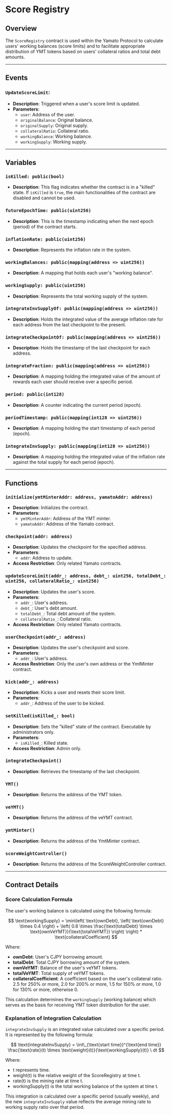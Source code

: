 # Score Registry

## Overview

The `ScoreRegistry` contract is used within the Yamato Protocol to calculate users' working balances (score limits) and to facilitate appropriate distribution of YMT tokens based on users' collateral ratios and total debt amounts.

---

## Events

### `UpdateScoreLimit`:

- **Description**: Triggered when a user's score limit is updated.
- **Parameters**:
  - `user`: Address of the user.
  - `originalBalance`: Original balance.
  - `originalSupply`: Original supply.
  - `collateralRatio`: Collateral ratio.
  - `workingBalance`: Working balance.
  - `workingSupply`: Working supply.

---

## Variables

### `isKilled: public(bool)`

- **Description**: This flag indicates whether the contract is in a "killed" state. If `isKilled` is `true`, the main functionalities of the contract are disabled and cannot be used.

### `futureEpochTime: public(uint256)`

- **Description**: This is the timestamp indicating when the next epoch (period) of the contract starts.

### `inflationRate: public(uint256)`

- **Description**: Represents the inflation rate in the system.

### `workingBalances: public(mapping(address => uint256))`

- **Description**: A mapping that holds each user's "working balance".

### `workingSupply: public(uint256)`

- **Description**: Represents the total working supply of the system.

### `integrateInvSupplyOf: public(mapping(address => uint256))`

- **Description**: Holds the integrated value of the average inflation rate for each address from the last checkpoint to the present.

### `integrateCheckpointOf: public(mapping(address => uint256))`

- **Description**: Holds the timestamp of the last checkpoint for each address.

### `integrateFraction: public(mapping(address => uint256))`

- **Description**: A mapping holding the integrated value of the amount of rewards each user should receive over a specific period.

### `period: public(int128)`

- **Description**: A counter indicating the current period (epoch).

### `periodTimestamp: public(mapping(int128 => uint256))`

- **Description**: A mapping holding the start timestamp of each period (epoch).

### `integrateInvSupply: public(mapping(int128 => uint256))`

- **Description**: A mapping holding the integrated value of the inflation rate against the total supply for each period (epoch).

---

## Functions

### `initialize(ymtMinterAddr: address, yamatoAddr: address)`

- **Description**: Initializes the contract.
- **Parameters**:
  - `ymtMinterAddr`: Address of the YMT minter.
  - `yamatoAddr`: Address of the Yamato contract.

### `checkpoint(addr: address)`

- **Description**: Updates the checkpoint for the specified address.
- **Parameters**:
  - `addr`: Address to update.
- **Access Restriction**: Only related Yamato contracts.

### `updateScoreLimit(addr_: address, debt_: uint256, totalDebt_: uint256, collateralRatio_: uint256)`

- **Description**: Updates the user's score.
- **Parameters**:
  - `addr_`: User's address.
  - `debt_`: User's debt amount.
  - `totalDebt_`: Total debt amount of the system.
  - `collateralRatio_`: Collateral ratio.
- **Access Restriction**: Only related Yamato contracts.

### `userCheckpoint(addr_: address)`

- **Description**: Updates the user's checkpoint and score.
- **Parameters**:
  - `addr_`: User's address.
- **Access Restriction**: Only the user's own address or the YmtMinter contract.

### `kick(addr_: address)`

- **Description**: Kicks a user and resets their score limit.
- **Parameters**:
  - `addr_`: Address of the user to be kicked.

### `setKilled(isKilled_: bool)`

- **Description**: Sets the "killed" state of the contract. Executable by administrators only.
- **Parameters**:
  - `isKilled_`: Killed state.
- **Access Restriction**: Admin only.

### `integrateCheckpoint()`

- **Description**: Retrieves the timestamp of the last checkpoint.

### `YMT()`

- **Description**: Returns the address of the YMT token.

### `veYMT()`

- **Description**: Returns the address of the veYMT contract.

### `ymtMinter()`

- **Description**: Returns the address of the YmtMinter contract.

### `scoreWeightController()`

- **Description**: Returns the address of the ScoreWeightController contract.

---

## Contract Details

### Score Calculation Formula

The user's working balance is calculated using the following formula:

$$
\text{workingSupply} = \min\left( \text{ownDebt}, \left( \text{ownDebt} \times 0.4 \right) + \left( 0.6 \times \frac{\text{totalDebt} \times \text{ownVeYMT}}{\text{totalVeYMT}} \right) \right) * \text{collateralCoefficient}
$$

Where:

- **ownDebt**: User's CJPY borrowing amount.
- **totalDebt**: Total CJPY borrowing amount of the system.
- **ownVeYMT**: Balance of the user's veYMT tokens.
- **totalVeYMT**: Total supply of veYMT tokens.
- **collateralCoefficient**: A coefficient based on the user's collateral ratio. 2.5 for 250% or more, 2.0 for 200% or more, 1.5 for 150% or more, 1.0 for 130% or more, otherwise 0.

This calculation determines the `workingSupply` (working balance) which serves as the basis for receiving YMT token distribution for the user.

### Explanation of Integration Calculation

`integrateInvSupply` is an integrated value calculated over a specific period. It is represented by the following formula:

$$ \text{integrateInvSupply} = \int\_{\text{start time}}^{\text{end time}} \frac{\text{rate}(t) \times \text{weight}(t)}{\text{workingSupply}(t)} \ dt $$

Where:

- t represents time.
- weight(t) is the relative weight of the ScoreRegistry at time t.
- rate(t) is the mining rate at time t.
- workingSupply(t) is the total working balance of the system at time t.

This integration is calculated over a specific period (usually weekly), and the new `integrateInvSupply` value reflects the average mining rate to working supply ratio over that period.
